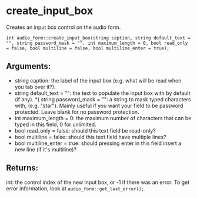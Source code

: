 # create_input_box
Creates an input box control on the audio form.

`int audio_form::create_input_box(string caption, string default_text = "", string password_mask = "", int maximum_length = 0, bool read_only = false, bool multiline = false, bool multiline_enter = true);`

## Arguments:
* string caption: the label of the input box (e.g. what will be read when you tab over it?).
* string default_text = "": the text to populate the input box with by default (if any).
*( string password_mask = "": a string to mask typed characters with, (e.g. "star"). Mainly useful if you want your field to be password protected. Leave blank for no password protection.
* int maximum_length = 0: the maximum number of characters that can be typed in this field, 0 for unlimited.
* bool read_only = false: should this text field be read-only?
* bool multiline = false: should this text field have multiple lines?
* bool multiline_enter = true: should pressing enter in this field insert a new line (if it's multiline)?

## Returns:
int: the control index of the new input box, or -1 if there was an error. To get error information, look at `audio_form::get_last_error();`.
